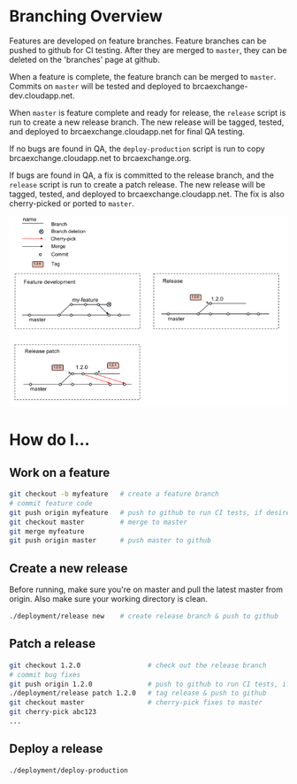 # Branching Overview

Features are developed on feature branches. Feature branches can be pushed to
github for CI testing. After they are merged to ```master```, they can be deleted on the
'branches' page at github.

When a feature is complete, the feature branch can be merged to ```master```. Commits
on ```master``` will be tested and deployed to brcaexchange-dev.cloudapp.net.

When ```master``` is feature complete and ready for release, the ```release```
script is run to create a new release branch. The new release will be tagged,
tested, and deployed to brcaexchange.cloudapp.net for final QA testing.

If no bugs are found in QA, the ```deploy-production``` script is run
to copy brcaexchange.cloudapp.net to brcaexchange.org. 

If bugs are found in QA, a fix is committed to the release branch, and
the ```release``` script is run to create a patch release. The new release
will be tagged, tested, and deployed to brcaexchange.cloudapp.net. The fix
is also cherry-picked or ported to ```master```.

![Image of branching](brca-branching.png)


# How do I...

## Work on a feature

```sh
git checkout -b myfeature   # create a feature branch
# commit feature code
git push origin myfeature   # push to github to run CI tests, if desired
git checkout master         # merge to master
git merge myfeature
git push origin master      # push master to github
```

## Create a new release

Before running, make sure you're on master and pull the latest master from origin. Also make sure your working directory is clean.

```sh
./deployment/release new    # create release branch & push to github
```

## Patch a release

```sh
git checkout 1.2.0                 # check out the release branch
# commit bug fixes
git push origin 1.2.0              # push to github to run CI tests, if desired
./deployment/release patch 1.2.0   # tag release & push to github
git checkout master                # cherry-pick fixes to master
git cherry-pick abc123
...
```

## Deploy a release

```sh
./deployment/deploy-production
```
